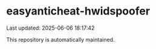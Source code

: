 # easyanticheat-hwidspoofer

Last updated: 2025-06-06 18:17:42

This repository is automatically maintained.
